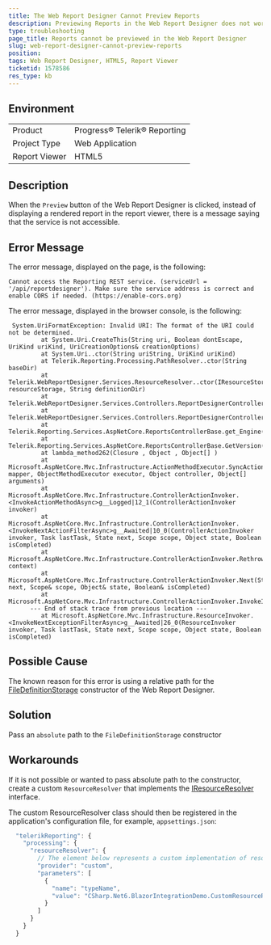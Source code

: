 ```yaml
---
title: The Web Report Designer Cannot Preview Reports
description: Previewing Reports in the Web Report Designer does not work
type: troubleshooting
page_title: Reports cannot be previewed in the Web Report Designer
slug: web-report-designer-cannot-preview-reports
position: 
tags: Web Report Designer, HTML5, Report Viewer
ticketid: 1578586
res_type: kb
---
```


## Environment
<table>
	<tbody>
		<tr>
			<td>Product</td>
			<td>Progress® Telerik® Reporting</td>
		</tr>
		<tr>
			<td>Project Type</td>
			<td>Web Application</td>
		</tr>
		<tr>
			<td>Report Viewer</td>
			<td>HTML5</td>
		</tr>
	</tbody>
</table>


## Description

When the `Preview` button of the Web Report Designer is clicked, instead of displaying a rendered report in the report viewer, there is a message saying that the service is not accessible.


## Error Message

The error message, displayed on the page, is the following:

````
Cannot access the Reporting REST service. (serviceUrl = '/api/reportdesigner'). Make sure the service address is correct and enable CORS if needed. (https://enable-cors.org)
````

The error message, displayed in the browser console, is the following:

````
 System.UriFormatException: Invalid URI: The format of the URI could not be determined.
         at System.Uri.CreateThis(String uri, Boolean dontEscape, UriKind uriKind, UriCreationOptions& creationOptions)
         at System.Uri..ctor(String uriString, UriKind uriKind)
         at Telerik.Reporting.Processing.PathResolver..ctor(String baseDir)
         at Telerik.WebReportDesigner.Services.ResourceResolver..ctor(IResourceStorage resourceStorage, String definitionDir)
         at Telerik.WebReportDesigner.Services.Controllers.ReportDesignerControllerBase.CreateResourceResolver()
         at Telerik.WebReportDesigner.Services.Controllers.ReportDesignerControllerBase.get_ProcessingContext()
         at Telerik.Reporting.Services.AspNetCore.ReportsControllerBase.get_Engine()
         at Telerik.Reporting.Services.AspNetCore.ReportsControllerBase.GetVersion()
         at lambda_method262(Closure , Object , Object[] )
         at Microsoft.AspNetCore.Mvc.Infrastructure.ActionMethodExecutor.SyncActionResultExecutor.Execute(IActionResultTypeMapper mapper, ObjectMethodExecutor executor, Object controller, Object[] arguments)
         at Microsoft.AspNetCore.Mvc.Infrastructure.ControllerActionInvoker.<InvokeActionMethodAsync>g__Logged|12_1(ControllerActionInvoker invoker)
         at Microsoft.AspNetCore.Mvc.Infrastructure.ControllerActionInvoker.<InvokeNextActionFilterAsync>g__Awaited|10_0(ControllerActionInvoker invoker, Task lastTask, State next, Scope scope, Object state, Boolean isCompleted)
         at Microsoft.AspNetCore.Mvc.Infrastructure.ControllerActionInvoker.Rethrow(ActionExecutedContextSealed context)
         at Microsoft.AspNetCore.Mvc.Infrastructure.ControllerActionInvoker.Next(State& next, Scope& scope, Object& state, Boolean& isCompleted)
         at Microsoft.AspNetCore.Mvc.Infrastructure.ControllerActionInvoker.InvokeInnerFilterAsync()
      --- End of stack trace from previous location ---
         at Microsoft.AspNetCore.Mvc.Infrastructure.ResourceInvoker.<InvokeNextExceptionFilterAsync>g__Awaited|26_0(ResourceInvoker invoker, Task lastTask, State next, Scope scope, Object state, Boolean isCompleted)
````

## Possible Cause

The known reason for this error is using a relative path for the [FileDefinitionStorage](../api/Telerik.WebReportDesigner.Services.FileDefinitionStorage.html#constructors) constructor of the Web Report Designer.

## Solution

Pass an `absolute` path to the `FileDefinitionStorage` constructor

## Workarounds

If it is not possible or wanted to pass absolute path to the constructor, create a custom `ResourceResolver` that implements the [IResourceResolver](../api/Telerik.Reporting.Interfaces.IResourceResolver) interface. 

The custom ResourceResolver class should then be registered in the application's configuration file, for example, `appsettings.json`:

````JavaScript
  "telerikReporting": {
    "processing": {
      "resourceResolver": {
        // The element below represents a custom implementation of resource resolver:
        "provider": "custom",
        "parameters": [
          {
            "name": "typeName",
            "value": "CSharp.Net6.BlazorIntegrationDemo.CustomResourceResolver, CSharp.Net6.BlazorIntegrationDemo"
          }
        ]
      }
    }
  }
````
